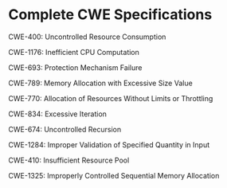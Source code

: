 

# Complete CWE Specifications

CWE-400: Uncontrolled Resource Consumption

CWE-1176: Inefficient CPU Computation

CWE-693: Protection Mechanism Failure

CWE-789: Memory Allocation with Excessive Size Value

CWE-770: Allocation of Resources Without Limits or Throttling

CWE-834: Excessive Iteration

CWE-674: Uncontrolled Recursion

CWE-1284: Improper Validation of Specified Quantity in Input

CWE-410: Insufficient Resource Pool

CWE-1325: Improperly Controlled Sequential Memory Allocation